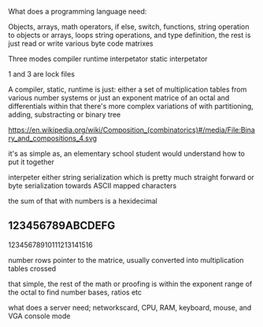 What does a programming language need:

Objects, arrays, math operators, if else, switch, functions, string operation to objects or arrays, loops
string operations, and type definition, the rest is just read or write various byte code matrixes

Three modes
compiler
runtime interpetator
static interpetator

1 and 3 are lock files

A compiler, static, runtime is just: either a set of multiplication tables from various number systems or just an exponent matrice of an octal and differentials within that
there's more complex variations of with partitioning, adding, substracting or binary tree

https://en.wikipedia.org/wiki/Composition_(combinatorics)#/media/File:Binary_and_compositions_4.svg

it's as simple as, an elementary school student would understand how to put it together 

interpeter either string serialization which is pretty much straight forward
or byte serialization towards ASCII mapped characters

the sum of that with numbers is a hexidecimal

123456789ABCDEFG
----------------
12345678910111213141516

number rows pointer to the matrice, usually converted into multiplication tables crossed

that simple, the rest of the math or proofing is within the exponent range of the octal to find number bases, ratios etc

what does a server need; networkscard, CPU, RAM, keyboard, mouse, and VGA console mode